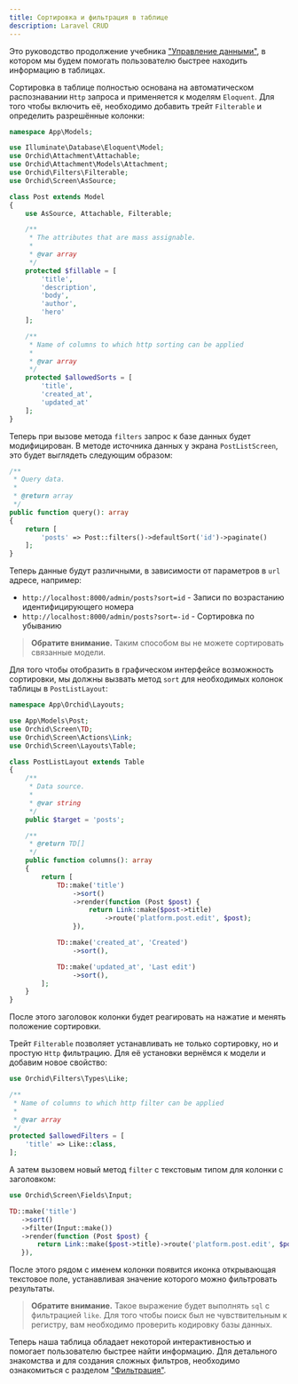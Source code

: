 ```yaml
---
title: Сортировка и фильтрация в таблице
description: Laravel CRUD
---
```


Это руководство продолжение учебника ["Управление данными"](/ru/docs/quickstart-crud), в котором мы будем помогать пользователю быстрее находить информацию в таблицах.

Сортировка в таблице полностью основана на автоматическом распознавании `Http` запроса и применяется к моделям `Eloquent`. Для того чтобы включить её, необходимо добавить трейт `Filterable` и определить разрешённые колонки:

```php
namespace App\Models;

use Illuminate\Database\Eloquent\Model;
use Orchid\Attachment\Attachable;
use Orchid\Attachment\Models\Attachment;
use Orchid\Filters\Filterable;
use Orchid\Screen\AsSource;

class Post extends Model
{
    use AsSource, Attachable, Filterable;

    /**
     * The attributes that are mass assignable.
     *
     * @var array
     */
    protected $fillable = [
        'title',
        'description',
        'body',
        'author',
        'hero'
    ];

    /**
     * Name of columns to which http sorting can be applied
     *
     * @var array
     */
    protected $allowedSorts = [
        'title',
        'created_at',
        'updated_at'
    ];
}
```

Теперь при вызове метода `filters` запрос к базе данных будет модифицирован.
В методе источника данных у экрана `PostListScreen`, это  будет выглядеть следующим образом:

```php
/**
 * Query data.
 *
 * @return array
 */
public function query(): array
{
    return [
        'posts' => Post::filters()->defaultSort('id')->paginate()
    ];
}
```

Теперь данные будут различными, в зависимости от параметров в `url` адресе, например:

* `http://localhost:8000/admin/posts?sort=id` - Записи по возрастанию идентифицирующего номера
* `http://localhost:8000/admin/posts?sort=-id` - Сортировка по убыванию

> **Обратите внимание.** Таким способом вы не можете сортировать связанные модели.

Для того чтобы отобразить в графическом интерфейсе возможность сортировки, мы должны вызвать метод `sort` для необходимых колонок таблицы в `PostListLayout`:

```php
namespace App\Orchid\Layouts;

use App\Models\Post;
use Orchid\Screen\TD;
use Orchid\Screen\Actions\Link;
use Orchid\Screen\Layouts\Table;

class PostListLayout extends Table
{
    /**
     * Data source.
     *
     * @var string
     */
    public $target = 'posts';

    /**
     * @return TD[]
     */
    public function columns(): array
    {
        return [
            TD::make('title')
                ->sort()
                ->render(function (Post $post) {
                    return Link::make($post->title)
                        ->route('platform.post.edit', $post);
                }),

            TD::make('created_at', 'Created')
                ->sort(),

            TD::make('updated_at', 'Last edit')
                ->sort(),
        ];
    }
}
```

После этого заголовок колонки будет реагировать на нажатие и менять положение сортировки.

Трейт `Filterable` позволяет устанавливать не только сортировку, но и простую `Http` фильтрацию. Для её установки вернёмся к модели и добавим новое свойство:

```php
use Orchid\Filters\Types\Like;

/**
 * Name of columns to which http filter can be applied
 *
 * @var array
 */
protected $allowedFilters = [
    'title' => Like::class,
];
```

 А затем вызовем новый метод `filter` с текстовым типом для колонки с заголовком:

```php
use Orchid\Screen\Fields\Input;

TD::make('title')
   ->sort()
   ->filter(Input::make())
   ->render(function (Post $post) {
       return Link::make($post->title)->route('platform.post.edit', $post);
   }),
```

 После этого рядом с именем колонки появится иконка открывающая текстовое поле, устанавливая значение которого можно фильтровать результаты.

 > **Обратите внимание.** Такое выражение будет выполнять `sql` с фильтрацией `like`. Для того чтобы поиск был не чувствительным к регистру, вам необходимо проверить кодировку базы данных.

Теперь наша таблица обладает некоторой интерактивностью и помогает пользователю быстрее найти информацию. Для детального знакомства и для создания сложных фильтров, необходимо ознакомиться с разделом ["Фильтрация"](/ru/docs/filters).
